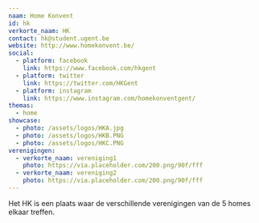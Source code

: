 ```yaml
---
naam: Home Konvent
id: hk
verkorte_naam: HK
contact: hk@student.ugent.be
website: http://www.homekonvent.be/
social:
  - platform: facebook
    link: https://www.facebook.com/hkgent
  - platform: twitter
    link: https://twitter.com/HKGent
  - platform: instagram
    link: https://www.instagram.com/homekonventgent/
themas:
  - home
showcase:
  - photo: /assets/logos/HKA.jpg
  - photo: /assets/logos/HKB.PNG
  - photo: /assets/logos/HKC.PNG
verenigingen:
  - verkorte_naam: vereniging1
    photo: https://via.placeholder.com/200.png/90f/fff
  - verkorte_naam: vereniging2
    photo: https://via.placeholder.com/200.png/90f/fff
---
```


Het HK is een plaats waar de verschillende verenigingen van de 5 homes elkaar treffen.
